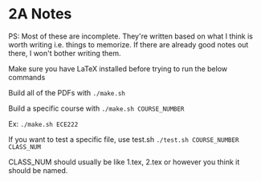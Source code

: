 2A Notes
================

PS: Most of these are incomplete. They're written based on what I think is
worth writing i.e. things to memorize. If there are already good notes out
there, I won't bother writing them.

Make sure you have LaTeX installed before trying to run the below commands

Build all of the PDFs with
`./make.sh`

Build a specific course with
`./make.sh COURSE_NUMBER`

Ex: `./make.sh ECE222`

If you want to test a specific file, use test.sh
`./test.sh COURSE_NUMBER CLASS_NUM`

CLASS_NUM should usually be like 1.tex, 2.tex or however you think it should be named.
